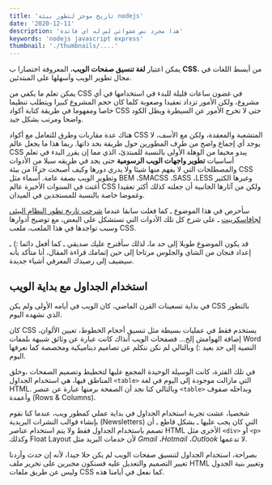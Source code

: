 ```yaml
---
title: 'تاريخ موجز لتطور بيئة nodejs'
date: '2020-12-11'
description: 'هذا مجرد نص عشوائي لس له اي فائدة'
keywords: 'nodejs javascript express'
thumbnail: './thumbnails/....'
---
```


يمكن اعتبار **لغة تنسيق صفحات الويب**، المعروفة اختصارا ب **CSS**، من أبسط اللغات في مجال تطوير الويب وأسهلها على المبتدئين.

يمكن تعلم ما يكفي من CSS في غضون ساعات قليلة للبدء في استخدامها في أي مشروع، ولكن الأمور تزداد تعقيدا وصعوبة كلما كان حجم المشروع كبيرا ويتطلب تنظيما خاصا ومفهوما في طريقة كتابة أكواد CSS حتى لا تخرج الأمور عن السيطرة ويظل الكود واضحا ومرتب بشكل جيد.

هناك عدة مقاربات وطرق للتعامل مع أكواد CSS المتشعبة والمعقدة، ولكن مع الأسف، لا يوجد أي إجماع واضح من طرف المطورين حول طريقة بحد ذاتها. ربما هذا ما يجعل عالم CSS يبدو مخيفا من الوهلة الأولى بالنسبة للمبتدئ، الذي مما إن يقرر البدء في تعلم أساسيات **تطوير واجهات الويب الرسومية** حتى يجد في طريقه سيلا من الأدوات والمصطلحات التي لا يفهم منها شيئا ولا يدري دورها وكيف أصبحت جزءًا من بيئة CSS وتطوير الويب بصفة عامة. أسماء مثل BEM ،SMACSS ،SASS ،LESS وغيرها الكثير أغنت في السنوات الأخيرة عالم CSS ولكن من آثارها الجانبية أن جعلته كذلك أكثر تعقيدا وغموضا خاصة بالنسبة للمستجدين في الميدان.

سأحرص في هذا الموضوع ـ كما فعلت سابقا عندما [شرحت تاريخ تطور النظام البيئي لجافاسكريبت](https://www.tutomena.com/web-development/javascript/javascript-ecosystem-history/) ـ على شرح كل تلك الأدوات التي تستشكل على البعض، مع توضيح أدوارها وسبب تواجدها في هذا الملعب، ملعب CSS.

قد يكون الموضوع طويلا إلى حد ما، لذلك سأقترح عليك صديقي ـ كما أفعل دائما :) ـ إعداد فنجان من الشاي والجلوس مرتاحا إلى حين إتمامك قراءة المقال، أنا متأكد بأنه سيضيف إلى رصيدك المعرفي أشياء جديدة.

## **استخدام الجداول مع بداية الويب**

في بداية تسعينات القرن الماضي، كان الويب في أيامه الأولى ولم يكن CSS بالتطور الذي نشهده اليوم.

كان CSS يستخدم فقط في عمليات بسيطة مثل تنسيق أحجام الخطوط، تعيين الألوان، إضافة الهوامش إلخ... فصفحات الويب آنذاك كانت عبارة عن وثائق شبيهة بلمفات Word النصية إلى حد بعيد :) وبالتالي لم نكن نتكلم عن تصاميم ديناميكية ومخصصة كما نعرفها اليوم.

في تلك الفترة، كانت الوسيلة الوحيدة المجمع عليها لتخطيط وتصميم الصفحات ،وخلق المناطق فيها، هي استخدام الجداول `<table>` التي مازالت موجودة إلى اليوم في لغة HTML. وبالتالي كنا نجد أن الصفحة برمتها عبارة عن عنصر `<table>` وبداخله صفوف وأعمدة (Rows & Columns).

شخصيا، عشت تجربة استخدام الجداول في بداية عملي كمطور ويب، عندما كنا نقوم بإنشاء قوالب النشرات البريدية (Newsletters) التي كان يجب عليها ـ بشكل قاطع ـ أن تصمم باستخدام الجداول فقط ولا يتم استخدام عناصر HTML الأخرى مثل `<div>` أو `<p>` وكذلك Float Layout لأن خدمات البريد مثل _Gmail_ ،_Hotmail_ ،_Outlook_ لا تدعمها.

بصراحة، استخدام الجداول لتنسيق صفحات الويب لم يكن حلا جيدا، لأنه إن حدث وأردنا تغيير التصميم والتعديل عليه فسنكون مجبرين على تحرير ملف HTML وتغيير بنية الجدول وليس عن طريق ملفات CSS كما نفعل في أيامنا هذه.
